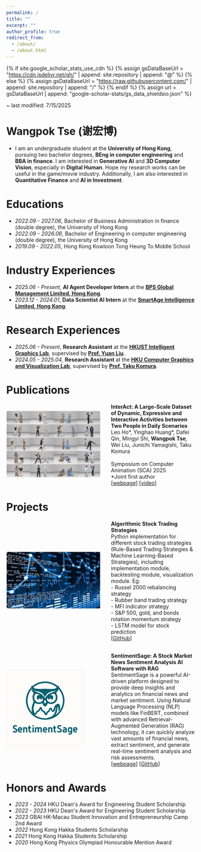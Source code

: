 ```yaml
---
permalink: /
title: ""
excerpt: ""
author_profile: true
redirect_from: 
  - /about/
  - /about.html
---
```


{% if site.google_scholar_stats_use_cdn %}
{% assign gsDataBaseUrl = "https://cdn.jsdelivr.net/gh/" | append: site.repository | append: "@" %}
{% else %}
{% assign gsDataBaseUrl = "https://raw.githubusercontent.com/" | append: site.repository | append: "/" %}
{% endif %}
{% assign url = gsDataBaseUrl | append: "google-scholar-stats/gs_data_shieldsio.json" %}

<span class='anchor' id='about-me'></span>

~ last modified: 7/15/2025

# Wangpok Tse (谢宏博)
- I am an undergraduate student at the **University of Hong Kong**, pursuing two bachelor degrees, **BEng in computer engineering** and **BBA in finance**. I am interested in **Generative AI** and **3D Computer Vision**, especially in **Digital Human**. Hope my research works can be useful in the game/movie industry. Additionally, I am also interested in **Quantitative Finance** and **AI in Investment**.


# Educations
- *2022.09 - 2027.06*, Bachelor of Business Administration in finance (double degree), the University of Hong Kong
- *2022.09 - 2026.06*, Bachelor of Engineering in computer engineering (double degree), the University of Hong Kong
- *2019.09 - 2022.05*, Hong Kong Kowloon Tong Heung To Middle School

# Industry Experiences
- *2025.06 - Present*, **AI Agent Developer Intern** at the [**BPS Global Management Limited, Hong Kong**](https://bps-group.net/en/).
- *2023.12 - 2024.01*, **Data Scientist AI Intern** at the [**SmartAge Intelligence Limited, Hong Kong**](https://smart-age.net/eng/).

# Research Experiences
- *2025.06 - Present*, **Research Assistant** at the [**HKUST Intelligent Graphics Lab**](https://github.com/IGL-HKUST), supervised by [**Prof. Yuan Liu**](https://liuyuan-pal.github.io/).
- *2024.05 - 2025.04*, **Research Assistant** at the [**HKU Computer Graphics and Visualization Lab**](https://hku-cg.github.io/), supervised by [**Prof. Taku Komura**](https://i.cs.hku.hk/~taku/).


# Publications

<div style="display: flex; align-items: center; margin-bottom: 30px;">
  <div style="flex: 0.5; margin-right: 30px; min-width: 250px;">
    <img src="/images/interact.jpg" alt="InterAct Dataset" style="width: 100%; border: 1px solid #eee; border-radius: 4px;">
  </div>
  <div style="flex: 2;">
    <strong>InterAct: A Large-Scale Dataset of Dynamic, Expressive and Interactive Activities between Two People in Daily Scenarios</strong><br>
    Leo Ho*, Yinghao Huang*, Dafei Qin, Mingyi Shi, <strong>Wangpok Tse</strong>, Wei Liu, Junichi Yamagishi, Taku Komura<br>
    <br>
    Symposium on Computer Animation (SCA) 2025<br>
    *Joint first author<br>
    [<a href="https://hku-cg.github.io/interact/">webpage</a>] [<a href="https://www.youtube.com/watch?v=CYY6ghLdXJY">video</a>]
  </div>
</div>


# Projects

<div style="display: flex; align-items: center; margin-bottom: 30px;">
  <div style="flex: 0.5; margin-right: 30px; min-width: 250px;">
    <img src="/images/stock.jpeg" alt="Qfin" style="width: 100%; border: 1px solid #eee; border-radius: 4px;">
  </div>
  <div style="flex: 2;">
    <strong>Algorithmic Stock Trading Strategies</strong><br>
    Python implementation for different stock trading strategies (Rule-Based Trading Strategies & Machine Learning-Based Strategies), including implementation module, backtesting module, visualization module. Eg:<br>
    - Russel 2000 rebalancing strategy <br>
    - Rubber band trading strategy <br>
    - MFI indicator strategy <br>
    - S&P 500, gold, and bonds rotation momentum strategy <br>
    - LSTM model for stock prediction <br>
    [<a href="https://github.com/JerryTseee/Quantitative_Finance_Trading_Strategies.git">GitHub</a>]
  </div>
</div>

<div style="display: flex; align-items: center; margin-bottom: 30px;">
  <div style="flex: 0.5; margin-right: 30px; min-width: 250px;">
    <img src="/images/logo.png" alt="Qfin" style="width: 82%; height: auto; border: 1px solid #eee; border-radius: 4px;">
  </div>
  <div style="flex: 2;">
    <strong>SentimentSage: A Stock Market News Sentiment Analysis AI Software with RAG</strong><br>
    SentimentSage is a powerful AI-driven platform designed to provide deep insights and analytics on financial news and market sentiment. Using Natural Language Processing (NLP) models like FinBERT, combined with advanced Retrieval-Augmented Generation (RAG) technology, it can quickly analyze vast amounts of financial news, extract sentiment, and generate real-time sentiment analysis and risk assessments. <br>
    [<a href="https://sentimentsage-marketnewssentimentanalysiswithrag-nrgktn4pk5dvw.streamlit.app/">webpage</a>] [<a href="https://github.com/JerryTseee/SentimentSage-market_news_sentiment_analysis_with_RAG.git">GitHub</a>]
  </div>
</div>

# Honors and Awards
- *2023 - 2024* HKU Dean's Award for Engineering Student Scholarship
- *2022 - 2023* HKU Dean's Award for Engineering Student Scholarship
- *2023* GBAI HK-Macau Student Innovation and Entrepreneurship Camp 2nd Award
- *2022* Hong Kong Hakka Students Scholarship
- *2021* Hong Kong Hakka Students Scholarship
- *2020* Hong Kong Physics Olympiad Honourable Mention Award
